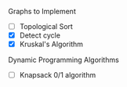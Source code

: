 Graphs to Implement

- [ ] Topological Sort
- [X] Detect cycle
- [X] Kruskal's Algorithm

Dynamic Programming Algorithms

- [ ] Knapsack 0/1 algorithm